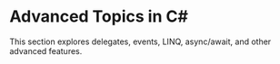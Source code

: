 # Advanced Topics in C#

This section explores delegates, events, LINQ, async/await, and other advanced features.